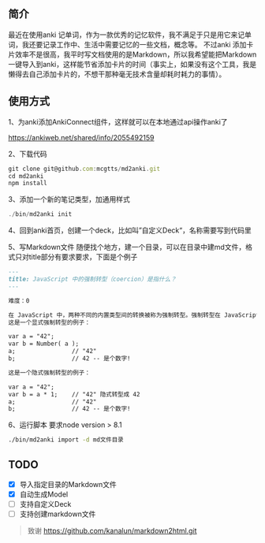 ## 简介
最近在使用anki 记单词，作为一款优秀的记忆软件，我不满足于只是用它来记单词，我还要记录工作中、生活中需要记忆的一些文档，概念等。
不过anki 添加卡片效率不是很高，我平时写文档使用的是Markdown，所以我希望能把Markdown 一键导入到anki，这样能节省添加卡片的时间（事实上，如果没有这个工具，我是懒得去自己添加卡片的，不想干那种毫无技术含量却耗时耗力的事情）。

## 使用方式
1、为anki添加AnkiConnect组件，这样就可以在本地通过api操作anki了

https://ankiweb.net/shared/info/2055492159

2、下载代码
```js
git clone git@github.com:mcgtts/md2anki.git
cd md2anki 
npm install
```

3、添加一个新的笔记类型，加通用样式
```js
./bin/md2anki init
```

4、回到anki首页，创建一个deck，比如叫”自定义Deck“，名称需要写到代码里

5、写Markdown文件
随便找个地方，建一个目录，可以在目录中建md文件，格式只对title部分有要求要求，下面是个例子
```md
---
title: JavaScript 中的强制转型（coercion）是指什么？
---

难度：0

在 JavaScript 中，两种不同的内置类型间的转换被称为强制转型。强制转型在 JavaScript 中有两种形式：显式和隐式。
这是一个显式强制转型的例子：

var a = "42";
var b = Number( a );
a;                // "42"
b;                // 42 -- 是个数字!

这是一个隐式强制转型的例子：

var a = "42";
var b = a * 1;    // "42" 隐式转型成 42 
a;                // "42"
b;                // 42 -- 是个数字!

```


6、运行脚本
要求node version > 8.1
```sh
./bin/md2anki import -d md文件目录
```

## TODO
- [x] 导入指定目录的Markdown文件
- [x] 自动生成Model
- [ ] 支持自定义Deck
- [ ] 支持创建markdown文件

> 致谢
https://github.com/kanalun/markdown2html.git